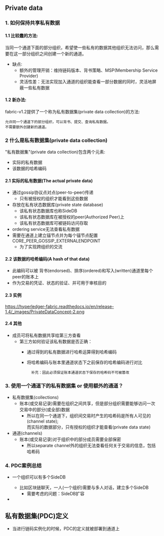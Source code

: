 ## Private data
### 1. 如何保持共享私有数据
#### 1.1 比较蠢的方法:
当同一个通道下面的部分组织，希望使一些私有的数据其他组织无法访问，那么需要在这一部分组织之间创建一个新的通道。
- 缺点: 
    - 额外的管理开销：维持链码版本、背书策略、MSP(Membership Service Provider)
    - 灵活性差：无法实现加入通道的组织能查看一部分数据的同时，灵活地屏蔽一些私有数据
#### 1.2 新办法:
fabric-v1.2提供了一个称为私有数据集(private data collection)的方法:

    允许同一个通道下的部分组织，可以背书、提交、查询私有数据。
    不需要额外创建新的通道。
### 2  什么是私有数据集(private data collection)
"私有数据集"(private data collection)包含两个元素:
- 实际的私有数据
- 该数据的哈希编码

#### 2.1 实际的私有数据(The actual private data)
- 通过gossip协议点对点(peer-to-peer)传递
    - 只有被授权的组织才能看到这些数据
- 存放在私有状态数据库(private state database)
    - 该私有状态数据库也称SideDB
    - 该私有状态数据库在被授权的peer(Authorized Peer)上
    - 该私有状态数据库可被链码访问存取
- ordering service无法查看私有数据
- 需要在通道上建立锚节点并为每个锚节点配置CORE_PEER_GOSSIP_EXTERNALENDPOINT
    - 为了实现跨组织的交流

#### 2.2 该数据的哈希编码(A hash of that data)
- 此编码可以被 背书(endorsed)、排序(ordered)和写入(written)通道里每个peer的账本上
- 作为交易的凭证、状态的验证、并可用于审核目的

#### 2.3 实例
https://hyperledger-fabric.readthedocs.io/en/release-1.4/_images/PrivateDataConcept-2.png

#### 2.4 其他
- 成员可将私有数据共享给第三方查看
    - 第三方如何验证该私有数据是否正确：
        - 通过得到的私有数据进行哈希运算得到哈希编码
        - 将哈希编码与账本里通道状态下之前保存的哈希编码进行对比
            
                补充：因此必须保证账本通道状态下保存的哈希码不可被篡改
                
### 3. 使用一个通道下的私有数据集 or 使用额外的通道？   
- 私有数据集(collections)
    - 账本(或交易记录)需要在组织之间共享，但是部分组织需要能够访问一次交易中的部分(或全部)数据
        - 所以在同一个通道下，组织间交易时产生的哈希码是所有人可见的(channel state);  
          而实际的数据部分，只有授权的组织才能查看(private data state)     
- 通道(channels)    
    - 账本(或交易记录)对于组织中的部分成员需要全部保密
        - 所以separate channel外的组织无法查看任何关于交易的信息，包括哈希码
        
### 4. PDC案例总结
- 一个组织可以有多个SideDB
    - 比如区块链聊天，一人(一个组织)需要与多人对话，建立多个SideDB
        - 需要考虑的问题：SideDB扩容     
  
  
-
            
##  私有数据集(PDC)定义
- 当进行链码实例化的时候，PDC的定义就被部署到通道上
           